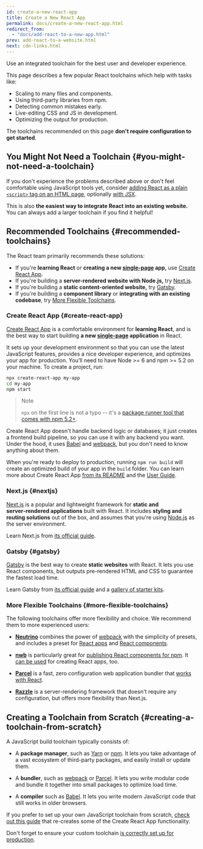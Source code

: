 ```yaml
---
id: create-a-new-react-app
title: Create a New React App
permalink: docs/create-a-new-react-app.html
redirect_from:
  - "docs/add-react-to-a-new-app.html"
prev: add-react-to-a-website.html
next: cdn-links.html
---
```


Use an integrated toolchain for the best user and developer experience.

This page describes a few popular React toolchains which help with tasks like:

* Scaling to many files and components.
* Using third-party libraries from npm.
* Detecting common mistakes early.
* Live-editing CSS and JS in development.
* Optimizing the output for production.

The toolchains recommended on this page **don't require configuration to get started**.

## You Might Not Need a Toolchain {#you-might-not-need-a-toolchain}

If you don't experience the problems described above or don't feel comfortable using JavaScript tools yet, consider [adding React as a plain `<script>` tag on an HTML page](/docs/add-react-to-a-website.html), optionally [with JSX](/docs/add-react-to-a-website.html#optional-try-react-with-jsx).

This is also **the easiest way to integrate React into an existing website.** You can always add a larger toolchain if you find it helpful!

## Recommended Toolchains {#recommended-toolchains}

The React team primarily recommends these solutions:

- If you're **learning React** or **creating a new [single-page](/docs/glossary.html#single-page-application) app,** use [Create React App](#create-react-app).
- If you're building a **server-rendered website with Node.js,** try [Next.js](#nextjs).
- If you're building a **static content-oriented website,** try [Gatsby](#gatsby).
- If you're building a **component library** or **integrating with an existing codebase**, try [More Flexible Toolchains](#more-flexible-toolchains).

### Create React App {#create-react-app}

[Create React App](https://github.com/facebookincubator/create-react-app) is a comfortable environment for **learning React**, and is the best way to start building **a new [single-page](/docs/glossary.html#single-page-application) application** in React.

It sets up your development environment so that you can use the latest JavaScript features, provides a nice developer experience, and optimizes your app for production. You’ll need to have Node >= 6 and npm >= 5.2 on your machine. To create a project, run:

```bash
npx create-react-app my-app
cd my-app
npm start
```

>Note
>
>`npx` on the first line is not a typo -- it's a [package runner tool that comes with npm 5.2+](https://medium.com/@maybekatz/introducing-npx-an-npm-package-runner-55f7d4bd282b).

Create React App doesn't handle backend logic or databases; it just creates a frontend build pipeline, so you can use it with any backend you want. Under the hood, it uses [Babel](https://babeljs.io/) and [webpack](https://webpack.js.org/), but you don't need to know anything about them.

When you're ready to deploy to production, running `npm run build` will create an optimized build of your app in the `build` folder. You can learn more about Create React App [from its README](https://github.com/facebookincubator/create-react-app#create-react-app--) and the [User Guide](https://facebook.github.io/create-react-app/).

### Next.js {#nextjs}

[Next.js](https://nextjs.org/) is a popular and lightweight framework for **static and server‑rendered applications** built with React. It includes **styling and routing solutions** out of the box, and assumes that you're using [Node.js](https://nodejs.org/) as the server environment.

Learn Next.js from [its official guide](https://nextjs.org/learn/).

### Gatsby {#gatsby}

[Gatsby](https://www.gatsbyjs.org/) is the best way to create **static websites** with React. It lets you use React components, but outputs pre-rendered HTML and CSS to guarantee the fastest load time.

Learn Gatsby from [its official guide](https://www.gatsbyjs.org/docs/) and a [gallery of starter kits](https://www.gatsbyjs.org/docs/gatsby-starters/).

### More Flexible Toolchains {#more-flexible-toolchains}

The following toolchains offer more flexibility and choice. We recommend them to more experienced users:

- **[Neutrino](https://neutrinojs.org/)** combines the power of [webpack](https://webpack.js.org/) with the simplicity of presets, and includes a preset for [React apps](https://neutrinojs.org/packages/react/) and [React components](https://neutrinojs.org/packages/react-components/).

- **[nwb](https://github.com/insin/nwb)** is particularly great for [publishing React components for npm](https://github.com/insin/nwb/blob/master/docs/guides/ReactComponents.md#developing-react-components-and-libraries-with-nwb). It [can be used](https://github.com/insin/nwb/blob/master/docs/guides/ReactApps.md#developing-react-apps-with-nwb) for creating React apps, too. 

- **[Parcel](https://parceljs.org/)** is a fast, zero configuration web application bundler that [works with React](https://parceljs.org/recipes.html#react).

- **[Razzle](https://github.com/jaredpalmer/razzle)** is a server-rendering framework that doesn't require any configuration, but offers more flexibility than Next.js.

## Creating a Toolchain from Scratch {#creating-a-toolchain-from-scratch}

A JavaScript build toolchain typically consists of:

* A **package manager**, such as [Yarn](https://yarnpkg.com/) or [npm](https://www.npmjs.com/). It lets you take advantage of a vast ecosystem of third-party packages, and easily install or update them.

* A **bundler**, such as [webpack](https://webpack.js.org/) or [Parcel](https://parceljs.org/). It lets you write modular code and bundle it together into small packages to optimize load time.

* A **compiler** such as [Babel](https://babeljs.io/). It lets you write modern JavaScript code that still works in older browsers.

If you prefer to set up your own JavaScript toolchain from scratch, [check out this guide](https://blog.usejournal.com/creating-a-react-app-from-scratch-f3c693b84658) that re-creates some of the Create React App functionality.

Don't forget to ensure your custom toolchain [is correctly set up for production](/docs/optimizing-performance.html#use-the-production-build).
